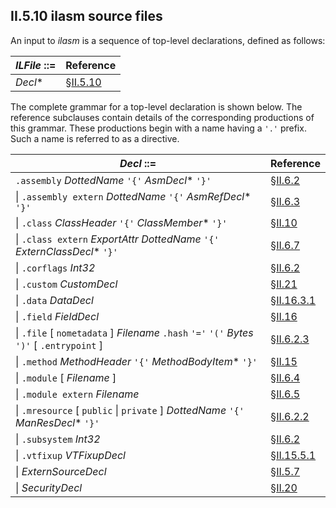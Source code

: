## II.5.10 ilasm source files

An input to _ilasm_ is a sequence of top-level declarations, defined as follows:

 | _ILFile_ ::= | Reference
 | ---- | ----
 |  _Decl_* | §[II.5.10](ii.5.10-ilasm-source-files.md)

The complete grammar for a top-level declaration is shown below. The reference subclauses contain details of the corresponding productions of this grammar. These productions begin with a name having a `'.'` prefix. Such a name is referred to as a directive.

 | _Decl_ ::= | Reference
 | ---- | ----
 | `.assembly` _DottedName_ `'{'` _AsmDecl_* `'}'` | §[II.6.2](ii.6.2-defining-an-assembly.md)
 | \| `.assembly extern` _DottedName_ `'{'` _AsmRefDecl_* `'}'` | §[II.6.3](ii.6.3-referencing-assemblies.md)
 | \| `.class` _ClassHeader_ `'{'` _ClassMember_* `'}'` | §[II.10](#todo-missing-hyperlink)
 | \| `.class extern` _ExportAttr_ _DottedName_ `'{'` _ExternClassDecl_* `'}'` | §[II.6.7](ii.6.7-exported-type-definitions.md)
 | \| `.corflags` _Int32_ | §[II.6.2](ii.6.2-defining-an-assembly.md)
 | \| `.custom` _CustomDecl_ | §[II.21](#todo-missing-hyperlink)
 | \| `.data` _DataDecl_ | §[II.16.3.1](ii.16.3.1-data-declaration.md)
 | \| `.field` _FieldDecl_ | §[II.16](ii.16-defining-and-referencing-fields.md)
 | \| `.file` [ `nometadata` ] _Filename_ `.hash` `'='` `'('` _Bytes_ `')'` [ `.entrypoint` ] | §[II.6.2.3](ii.6.2.3-associating-files-with-an-assembly.md)
 | \| `.method` _MethodHeader_ `'{'` _MethodBodyItem_* `'}'` | §[II.15](#todo-missing-hyperlink)
 | \| `.module` [ _Filename_ ] | §[II.6.4](ii.6.4-declaring-modules.md)
 | \| `.module extern` _Filename_ | §[II.6.5](ii.6.5-referencing-modules.md)
 | \| `.mresource` [ `public`  \| `private` ] _DottedName_ `'{'` _ManResDecl_* `'}'` | §[II.6.2.2](ii.6.2.2-manifest-resources.md)
 | \| `.subsystem` _Int32_ | §[II.6.2](ii.6.2-defining-an-assembly.md)
 | \| `.vtfixup` _VTFixupDecl_ | §[II.15.5.1](#todo-missing-hyperlink)
 | \| _ExternSourceDecl_ | §[II.5.7](ii.5.7-source-line-information.md)
 | \| _SecurityDecl_ | §[II.20](ii.20-declarative-security.md)
